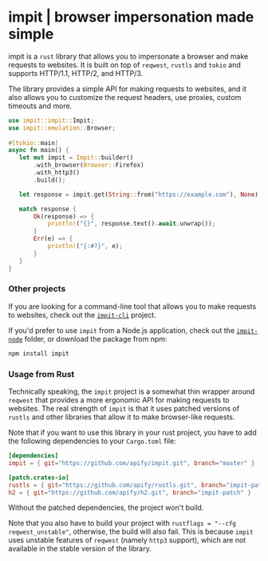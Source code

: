 # impit | browser impersonation made simple

impit is a `rust` library that allows you to impersonate a browser and make requests to websites. It is built on top of `reqwest`, `rustls` and `tokio` and supports HTTP/1.1, HTTP/2, and HTTP/3.

The library provides a simple API for making requests to websites, and it also allows you to customize the request headers, use proxies, custom timeouts and more.

```rust
use impit::impit::Impit;
use impit::emulation::Browser;
 
#[tokio::main]
async fn main() {
   let mut impit = Impit::builder()
       .with_browser(Browser::Firefox)
       .with_http3()
       .build();

   let response = impit.get(String::from("https://example.com"), None).await;

   match response {
       Ok(response) => {
           println!("{}", response.text().await.unwrap());
       }
       Err(e) => {
           println!("{:#?}", e);
       }
   }
}
```

### Other projects

If you are looking for a command-line tool that allows you to make requests to websites, check out the [`impit-cli`](https://github.com/apify/impit/tree/master/impit-cli) project.

If you'd prefer to use `impit` from a Node.js application, check out the [`impit-node`](https://github.com/apify/impit/tree/master/impit-node) folder, or download the package from npm:
```bash
npm install impit
```

### Usage from Rust

Technically speaking, the `impit` project is a somewhat thin wrapper around `reqwest` that provides a more ergonomic API for making requests to websites. 
The real strength of `impit` is that it uses patched versions of `rustls` and other libraries that allow it to make browser-like requests.

Note that if you want to use this library in your rust project, you have to add the following dependencies to your `Cargo.toml` file:
```toml
[dependencies]
impit = { git="https://github.com/apify/impit.git", branch="master" }

[patch.crates-io]
rustls = { git="https://github.com/apify/rustls.git", branch="impit-patch" }
h2 = { git="https://github.com/apify/h2.git", branch="impit-patch" }
```

Without the patched dependencies, the project won't build.

Note that you also have to build your project with `rustflags = "--cfg reqwest_unstable"`, otherwise, the build will also fail.
This is because `impit` uses unstable features of `reqwest` (namely `http3` support), which are not available in the stable version of the library.